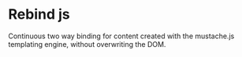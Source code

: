 Rebind js
=========

Continuous two way binding for content created with the mustache.js templating engine, without overwriting the DOM.

